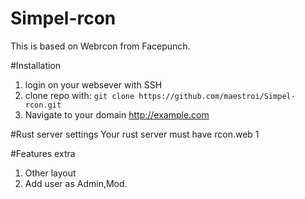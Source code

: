 # Simpel-rcon
This is based on Webrcon from Facepunch.

#Installation
1. login on your websever with SSH
2. clone repo with: ```git clone https://github.com/maestroi/Simpel-rcon.git```
3. Navigate to your domain http://example.com

#Rust server settings
Your rust server must have rcon.web 1

#Features extra
1. Other layout 
2. Add user as Admin,Mod.